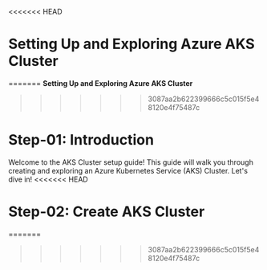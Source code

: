 <<<<<<< HEAD
# Setting Up and Exploring Azure AKS Cluster
=======
**Setting Up and Exploring Azure AKS Cluster**
>>>>>>> 3087aa2b622399666c5c015f5e48120e4f75487c

# Step-01: Introduction

Welcome to the AKS Cluster setup guide! This guide will walk you through creating and exploring an Azure Kubernetes Service (AKS) Cluster. Let's dive in!
<<<<<<< HEAD

# Step-02: Create AKS Cluster
=======
>>>>>>> 3087aa2b622399666c5c015f5e48120e4f75487c
